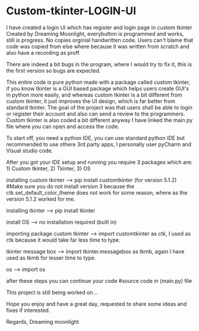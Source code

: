 # Custom-tkinter-LOGIN-UI
I have created a login UI which has register and login page in custom tkinter
Created by Dreaming Moonlight, everybutton is programmed and works, still is progress. No copies orginial handwritten code.
Users can't blame that code was copied from else where because it was written from scratch and also have a recording as proff.

There are indeed a bit bugs in the program, where I would try to fix it, this is the first version so bugs are expected.

This entire code is pure python made with a package called custom tkinter, if you know tkinter is a GUI based package which helps users create GUI's in python more easily, and whereas custom tkinter is a bit different from custom tkinter, it just improves the UI design, which is far better from standard tkinter. The goal of the project was that users shall be able to login or register their account and also can send a review to the programmers. Custom tkinter is also coded a bit different anyway I have linked the main.py file where you can open and access the code.

To start off, you need a python IDE, you can use standard python IDE but recommended to use othere 3rd party apps, I personally user pyCharm and Visual studio code.

After you got your IDE setup and running you require 3 packages which are: 1) Custom tkinter, 2) Tkinter, 3) OS

installing custom tkinter --> pip install customtkinter (for version 5.1.2)
#Make sure you do not install version 3 because the ctk.set_default_color_theme does not work for some reason, where as the version 5.1.2 worked for me.

installing tkinter --> pip install tkinter

install OS --> no installation required (built in)

importing package 
custom tkinter --> import customtkinter as ctk, I used as ctk because it would take far less time to type.

tkinter message box --> import tkinter.messagebox as tkmb, again I have used as tkmb for lesser time to type.

os --> import os

after these steps you can continue your code
#source code in (main.py) file

This project is still being worked on...

Hope you enjoy and have a great day, requested to share some ideas and fixes if interested.

Regards,
Dreaming moonlight

